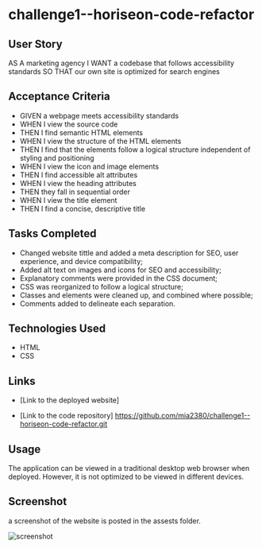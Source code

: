 # challenge1--horiseon-code-refactor
## User Story

AS A marketing agency
I WANT a codebase that follows accessibility standards
SO THAT our own site is optimized for search engines

## Acceptance Criteria

- GIVEN a webpage meets accessibility standards
- WHEN I view the source code
- THEN I find semantic HTML elements
- WHEN I view the structure of the HTML elements
- THEN I find that the elements follow a logical structure independent of styling and positioning
- WHEN I view the icon and image elements
- THEN I find accessible alt attributes
- WHEN I view the heading attributes
- THEN they fall in sequential order
- WHEN I view the title element
- THEN I find a concise, descriptive title

## Tasks Completed

- Changed website tittle and added a meta description for SEO, user experience, and device compatibility;
- Added alt text on images and icons for SEO and accessibility;
- Explanatory comments were provided in the CSS document;
- CSS was reorganized to follow a logical structure;
- Classes and elements were cleaned up, and combined where possible;
- Comments added to delineate each separation.

## Technologies Used

- HTML
- CSS

## Links

- [Link to the deployed website]

- [Link to the code repository] https://github.com/mia2380/challenge1--horiseon-code-refactor.git

## Usage

The application can be viewed in a traditional desktop web browser when deployed. However, it is not optimized to be viewed in different devices.

## Screenshot

a screenshot of the website is posted in the assests folder.

![screenshot](https://user-images.githubusercontent.com/112995643/204113773-eb5d1a35-3ed9-4731-ba57-19cd5dbacfd8.jpeg)


##
